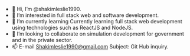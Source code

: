 - 👋 Hi, I’m @shakimleslie1990.
- 👀 I’m interested in full stack web and software development.
- 🌱 I’m currently learning Currently learning full stack web development using technologies such as ReactJS and NodeJS.
- 💞️ I’m looking to collaborate on simulation development for government and in the private sector.
- 📫 E-mail Shakimleslie1990@gmail.com  Subject: Git Hub inquiry.

<!---
shakimleslie1990/shakimleslie1990 is a ✨ special ✨ repository because its `README.md` (this file) appears on your GitHub profile.
You can click the Preview link to take a look at your changes.
--->

